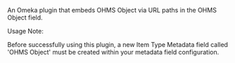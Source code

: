 An Omeka plugin that embeds OHMS Object via URL paths in the OHMS Object field.

Usage Note:

Before successfully using this plugin, a new Item Type Metadata field called 'OHMS Object' must be created within your metadata field configuration.
